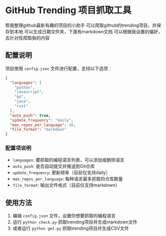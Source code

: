 # GitHub Trending 项目抓取工具

帮我整理github最新有趣的项目的小助手
可以爬取github的trending项目，并保存到本地
可以生成日期文件夹，下面有markdown文档
可以根据我设置的偏好，去针对性爬取我的内容

## 配置说明

项目使用 `config.json` 文件进行配置，支持以下选项：

```json
{
  "languages": [
    "python",
    "javascript",
    "go",
    "java",
    "rust"
  ],
  "auto_push": true,
  "update_frequency": "daily",
  "max_repos_per_language": 10,
  "file_format": "markdown"
}
```

### 配置项说明

- `languages`: 要抓取的编程语言列表，可以添加或删除语言
- `auto_push`: 是否自动提交并推送到Git仓库
- `update_frequency`: 更新频率（目前仅支持daily）
- `max_repos_per_language`: 每种语言最多抓取的仓库数量
- `file_format`: 输出文件格式（目前仅支持markdown）

## 使用方法

1. 编辑 `config.json` 文件，设置你想要抓取的编程语言
2. 运行 `python check.py` 抓取trending项目并生成markdown文件
3. 或者运行 `python get.py` 抓取trending项目并生成CSV文件

